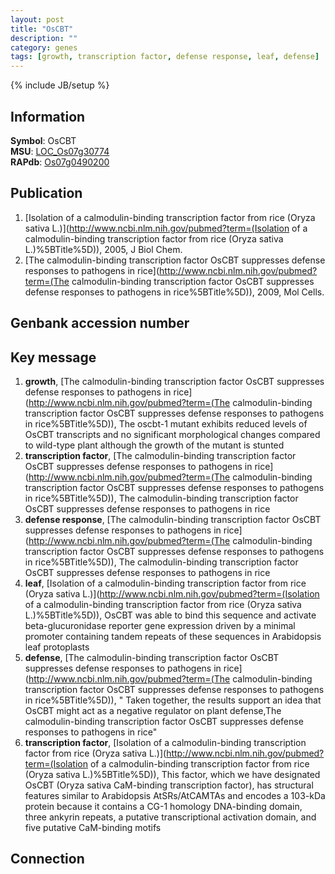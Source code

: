 ```yaml
---
layout: post
title: "OsCBT"
description: ""
category: genes
tags: [growth, transcription factor, defense response, leaf, defense]
---
```

{% include JB/setup %}

## Information
__Symbol__: OsCBT  
__MSU__: [LOC_Os07g30774](http://rice.plantbiology.msu.edu/cgi-bin/ORF_infopage.cgi?orf=LOC_Os07g30774)  
__RAPdb__: [Os07g0490200](http://rapdb.dna.affrc.go.jp/viewer/gbrowse_details/irgsp1?name=Os07g0490200)  

## Publication
1. [Isolation of a calmodulin-binding transcription factor from rice (Oryza sativa L.)](http://www.ncbi.nlm.nih.gov/pubmed?term=(Isolation of a calmodulin-binding transcription factor from rice (Oryza sativa L.)%5BTitle%5D)), 2005, J Biol Chem.
2. [The calmodulin-binding transcription factor OsCBT suppresses defense responses to pathogens in rice](http://www.ncbi.nlm.nih.gov/pubmed?term=(The calmodulin-binding transcription factor OsCBT suppresses defense responses to pathogens in rice%5BTitle%5D)), 2009, Mol Cells.

## Genbank accession number

## Key message
1. __growth__, [The calmodulin-binding transcription factor OsCBT suppresses defense responses to pathogens in rice](http://www.ncbi.nlm.nih.gov/pubmed?term=(The calmodulin-binding transcription factor OsCBT suppresses defense responses to pathogens in rice%5BTitle%5D)),  The oscbt-1 mutant exhibits reduced levels of OsCBT transcripts and no significant morphological changes compared to wild-type plant although the growth of the mutant is stunted
2. __transcription factor__, [The calmodulin-binding transcription factor OsCBT suppresses defense responses to pathogens in rice](http://www.ncbi.nlm.nih.gov/pubmed?term=(The calmodulin-binding transcription factor OsCBT suppresses defense responses to pathogens in rice%5BTitle%5D)), The calmodulin-binding transcription factor OsCBT suppresses defense responses to pathogens in rice
3. __defense response__, [The calmodulin-binding transcription factor OsCBT suppresses defense responses to pathogens in rice](http://www.ncbi.nlm.nih.gov/pubmed?term=(The calmodulin-binding transcription factor OsCBT suppresses defense responses to pathogens in rice%5BTitle%5D)), The calmodulin-binding transcription factor OsCBT suppresses defense responses to pathogens in rice
4. __leaf__, [Isolation of a calmodulin-binding transcription factor from rice (Oryza sativa L.)](http://www.ncbi.nlm.nih.gov/pubmed?term=(Isolation of a calmodulin-binding transcription factor from rice (Oryza sativa L.)%5BTitle%5D)),  OsCBT was able to bind this sequence and activate beta-glucuronidase reporter gene expression driven by a minimal promoter containing tandem repeats of these sequences in Arabidopsis leaf protoplasts
5. __defense__, [The calmodulin-binding transcription factor OsCBT suppresses defense responses to pathogens in rice](http://www.ncbi.nlm.nih.gov/pubmed?term=(The calmodulin-binding transcription factor OsCBT suppresses defense responses to pathogens in rice%5BTitle%5D)), " Taken together, the results support an idea that OsCBT might act as a negative regulator on plant defense,The calmodulin-binding transcription factor OsCBT suppresses defense responses to pathogens in rice"
6. __transcription factor__, [Isolation of a calmodulin-binding transcription factor from rice (Oryza sativa L.)](http://www.ncbi.nlm.nih.gov/pubmed?term=(Isolation of a calmodulin-binding transcription factor from rice (Oryza sativa L.)%5BTitle%5D)),  This factor, which we have designated OsCBT (Oryza sativa CaM-binding transcription factor), has structural features similar to Arabidopsis AtSRs/AtCAMTAs and encodes a 103-kDa protein because it contains a CG-1 homology DNA-binding domain, three ankyrin repeats, a putative transcriptional activation domain, and five putative CaM-binding motifs

## Connection


